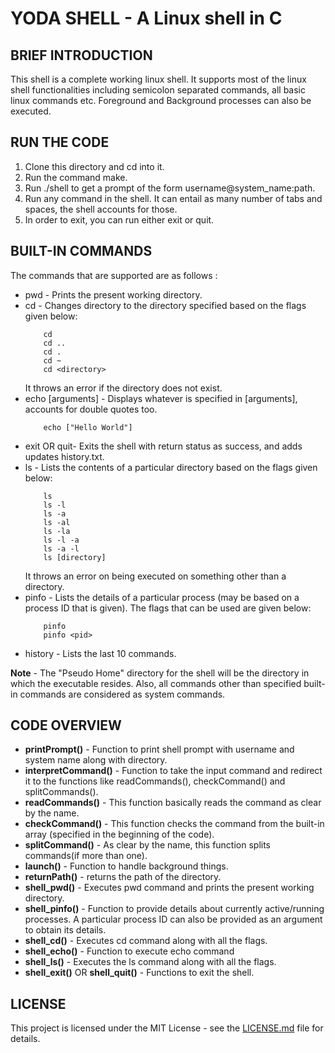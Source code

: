 # YODA SHELL - A Linux shell in C
 
## **BRIEF INTRODUCTION**
This shell is a complete working linux shell. It supports most of the linux shell functionalities including semicolon separated commands, all basic linux commands etc. Foreground and Background processes can also be executed. 
## RUN THE CODE
1. Clone this directory and cd into it.
2. Run the command make.
3. Run ./shell to get a prompt of the form username@system_name:path.
4. Run any command in the shell. It can entail as many number of tabs and spaces, the shell accounts for those.
5. In order to exit, you can run either exit or quit.



## BUILT-IN COMMANDS
The commands that are supported are as follows : 
* pwd -  Prints the present working directory.
* cd  -  Changes directory to the directory specified based on the flags given below:
    ```
        cd
        cd ..
        cd .
        cd ~
        cd <directory>
    ```
    It throws an error if the directory does not exist. 
* echo [arguments] - Displays whatever is specified in [arguments], accounts for double quotes too.
    ```
        echo ["Hello World"]
    ```
* exit OR quit- Exits the shell with return status as success, and adds updates history.txt. 
* ls - Lists the contents of a particular directory based on the flags given below:
    ```
        ls 
        ls -l
        ls -a
        ls -al
        ls -la
        ls -l -a
        ls -a -l
        ls [directory]
    ```
    It throws an error on being executed on something other than a directory.
* pinfo - Lists the details of a particular process (may be based on a process ID that is given). The flags that can be used are given below:
    ```
        pinfo
        pinfo <pid>
    ```
* history - Lists the last 10 commands. 

**Note** - The "Pseudo Home" directory for the shell will be the directory in which the executable resides. Also, all commands other than specified built-in commands are considered as system commands.
## CODE OVERVIEW
* **printPrompt()** - Function to print shell prompt with username and system name along with directory.
* **interpretCommand()** - Function to take the input command and redirect it to the functions like readCommands(), checkCommand() and splitCommands().
* **readCommands()** -  This function basically reads the command as clear by the name.
* **checkCommand()** - This function checks the command from the built-in array (specified in the beginning of the code).
* **splitCommand()** - As clear by the name, this function splits commands(if more than one).
* **launch()** - Function to handle background things.
* **returnPath()** - returns the path of the directory.
* **shell_pwd()** - Executes pwd command and prints the present working directory.
* **shell_pinfo()** - Function to provide details about currently active/running processes. A particular process ID can also be provided as an argument to obtain its details.
* **shell_cd()** - Executes cd command along with all the flags.
* **shell_echo()** - Function to execute echo command
* **shell_ls()** - Executes the ls command along with all the flags.
* **shell_exit()** OR **shell_quit()** - Functions to exit the shell. 
## LICENSE 
This project is licensed under the MIT License - see the [LICENSE.md](https://github.com/harshita130602/yoda_shell/blob/master/LICENSE.md/LICENSE.md) file for details.
